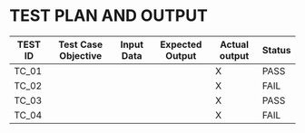 # TEST PLAN AND OUTPUT

| TEST ID | Test Case Objective | Input Data  | Expected Output |Actual output| Status|
| ----- | ----- | ------- | ------- | ------ |------ |  
|TC_01|  |  | |X | PASS |
|TC_02|  |  |  | X | FAIL|
|TC_03| |  | | X | PASS|
|TC_04| | |  | X |FAIL|
